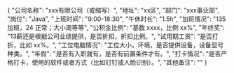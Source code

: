 {
    "公司名称": "xxx有限公司（或缩写）",
    "地址": "xx区",
    "部门": "xxx事业部",
    "岗位": "Java",
    "上班时间": "9:00-18:30",
    "午休时长": "1.5h",
    "加班情况": "135 加班，24 正常；大小周等等",
    "公积金比例": "基数 xxxx，比例 xx%",
    "年终奖": "13薪还是根据公司业绩提供，是否折扣，折扣比例。",
    "试用期工资": "是否打折，比如 xx%。",
    "工位电脑情况": "工位大小，环境，是否提供设备，设备型号种类。",
    "年假": "是否有入职就有，是否有前置条件才有。",
    "打卡情况": "是否严格打卡，使用的软件或者方式（比如钉钉或人脸识别）。",
    "其他备注": ""
}